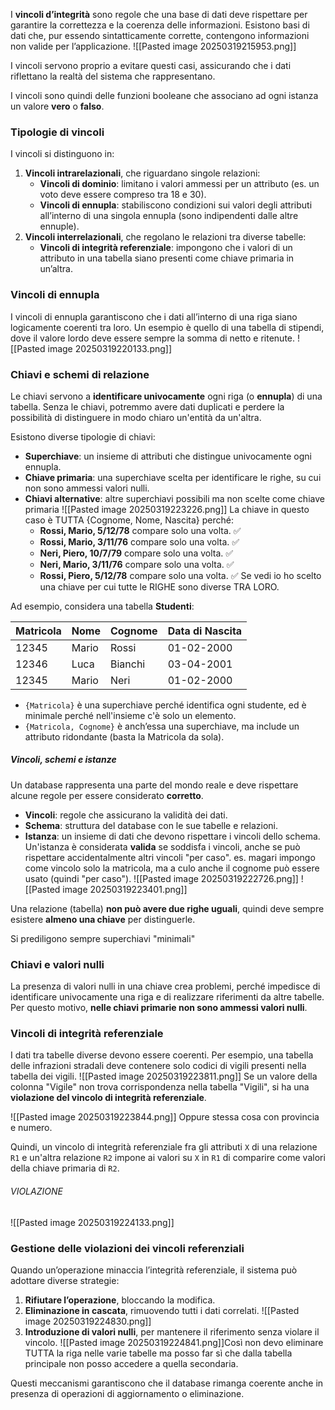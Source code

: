 I **vincoli d’integrità** sono regole che una base di dati deve rispettare per garantire la correttezza e la coerenza delle informazioni. Esistono basi di dati che, pur essendo sintatticamente corrette, contengono informazioni non valide per l’applicazione. 
![[Pasted image 20250319215953.png]]

I vincoli servono proprio a evitare questi casi, assicurando che i dati riflettano la realtà del sistema che rappresentano.

I vincoli sono quindi delle funzioni booleane che associano ad ogni istanza un valore **vero** o **falso**.

### **Tipologie di vincoli**

I vincoli si distinguono in:
1. **Vincoli intrarelazionali**, che riguardano singole relazioni:
    - **Vincoli di dominio**: limitano i valori ammessi per un attributo (es. un voto deve essere compreso tra 18 e 30).
    - **Vincoli di ennupla**: stabiliscono condizioni sui valori degli attributi all’interno di una singola ennupla (sono indipendenti dalle altre ennuple).
2. **Vincoli interrelazionali**, che regolano le relazioni tra diverse tabelle:
    - **Vincoli di integrità referenziale**: impongono che i valori di un attributo in una tabella siano presenti come chiave primaria in un’altra.

### **Vincoli di ennupla**
I vincoli di ennupla garantiscono che i dati all’interno di una riga siano logicamente coerenti tra loro. 
Un esempio è quello di una tabella di stipendi, dove il valore lordo deve essere sempre la somma di netto e ritenute.
![[Pasted image 20250319220133.png]]

### **Chiavi e schemi di relazione**
Le chiavi servono a **identificare univocamente** ogni riga (o **ennupla**) di una tabella. 
Senza le chiavi, potremmo avere dati duplicati e perdere la possibilità di distinguere in modo chiaro un'entità da un'altra.

Esistono diverse tipologie di chiavi:
- **Superchiave**: un insieme di attributi che distingue univocamente ogni ennupla.
- **Chiave primaria**: una superchiave scelta per identificare le righe, su cui non sono ammessi valori nulli.
- **Chiavi alternative**: altre superchiavi possibili ma non scelte come chiave primaria
	![[Pasted image 20250319223226.png]]
	La chiave in questo caso è TUTTA {Cognome, Nome, Nascita} perché: 
	- **Rossi, Mario, 5/12/78** compare solo una volta. ✅
	- **Rossi, Mario, 3/11/76** compare solo una volta. ✅
	- **Neri, Piero, 10/7/79** compare solo una volta. ✅
	- **Neri, Mario, 3/11/76** compare solo una volta. ✅
	- **Rossi, Piero, 5/12/78** compare solo una volta. ✅
	Se vedi io ho scelto una chiave per cui tutte le RIGHE sono diverse TRA LORO.


Ad esempio, considera una tabella **Studenti**:

| Matricola | Nome  | Cognome | Data di Nascita |
| --------- | ----- | ------- | --------------- |
| 12345     | Mario | Rossi   | 01-02-2000      |
| 12346     | Luca  | Bianchi | 03-04-2001      |
| 12345     | Mario | Neri    | 01-02-2000      |

- `{Matricola}` è una superchiave perché identifica ogni studente, ed è minimale perché nell'insieme c'è solo un elemento.
- `{Matricola, Cognome}` è anch’essa una superchiave, ma include un attributo ridondante (basta la Matricola da sola).

##### Vincoli, schemi e istanze
Un database rappresenta una parte del mondo reale e deve rispettare alcune regole per essere considerato **corretto**.
- **Vincoli**: regole che assicurano la validità dei dati.
- **Schema**: struttura del database con le sue tabelle e relazioni.
- **Istanza**: un insieme di dati che devono rispettare i vincoli dello schema.
Un'istanza è considerata **valida** se soddisfa i vincoli, anche se può rispettare accidentalmente altri vincoli "per caso".
	es. magari impongo come vincolo solo la matricola, ma a culo anche il cognome può essere usato (quindi "per caso").
	![[Pasted image 20250319222726.png]]
	![[Pasted image 20250319223401.png]]

Una relazione (tabella) **non può avere due righe uguali**, quindi deve sempre esistere **almeno una chiave** per distinguerle.

Si prediligono sempre superchiavi "minimali"

### **Chiavi e valori nulli**
La presenza di valori nulli in una chiave crea problemi, perché impedisce di identificare univocamente una riga e di realizzare riferimenti da altre tabelle. 
Per questo motivo, **nelle chiavi primarie non sono ammessi valori nulli**.

### **Vincoli di integrità referenziale**
I dati tra tabelle diverse devono essere coerenti. 
Per esempio, una tabella delle infrazioni stradali deve contenere solo codici di vigili presenti nella tabella dei vigili. 
![[Pasted image 20250319223811.png]]
Se un valore della colonna "Vigile" non trova corrispondenza nella tabella "Vigili", si ha una **violazione del vincolo di integrità referenziale**.

![[Pasted image 20250319223844.png]]
Oppure stessa cosa con provincia e numero.

Quindi, un vincolo di integrità referenziale fra gli attributi `X` di una relazione `R1` e un'altra relazione `R2` impone ai valori su `X` in `R1` di comparire come valori della chiave primaria di `R2`.

###### VIOLAZIONE
![[Pasted image 20250319224133.png]]

### **Gestione delle violazioni dei vincoli referenziali**
Quando un’operazione minaccia l’integrità referenziale, il sistema può adottare diverse strategie:
1. **Rifiutare l’operazione**, bloccando la modifica.
2. **Eliminazione in cascata**, rimuovendo tutti i dati correlati.
	![[Pasted image 20250319224830.png]]
3. **Introduzione di valori nulli**, per mantenere il riferimento senza violare il vincolo.
	![[Pasted image 20250319224841.png]]Così non devo eliminare TUTTA la riga nelle varie tabelle ma posso far sì che dalla tabella principale non posso accedere a quella secondaria.

Questi meccanismi garantiscono che il database rimanga coerente anche in presenza di operazioni di aggiornamento o eliminazione.